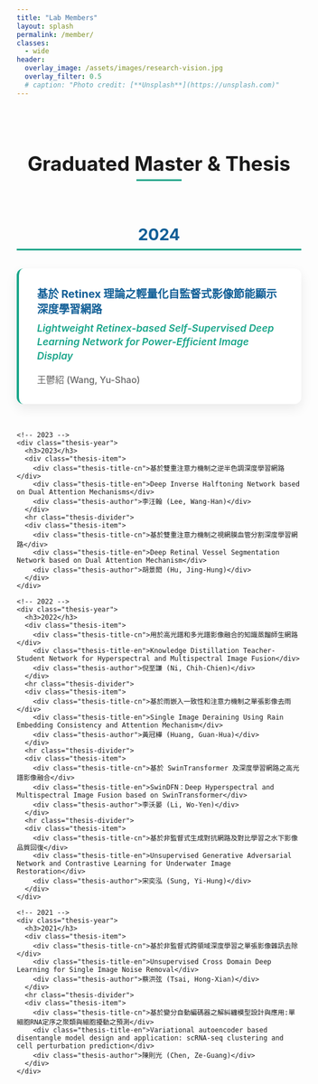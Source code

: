 ```yaml
---
title: "Lab Members"
layout: splash
permalink: /member/
classes:
  - wide
header:
  overlay_image: /assets/images/research-vision.jpg
  overlay_filter: 0.5
  # caption: "Photo credit: [**Unsplash**](https://unsplash.com)"
---
```


<style>
  .member-container {
    max-width: 1200px;
    margin: 0 auto;
    padding: 2rem 0;
  }
  
  .section-heading {
    text-align: center;
    margin-bottom: 3rem;
  }
  
  .section-heading h2 {
    position: relative;
    display: inline-block;
    padding-bottom: 10px;
    font-size: 2.2rem;
  }
  
  .section-heading h2:after {
    content: '';
    position: absolute;
    bottom: 0;
    left: 50%;
    transform: translateX(-50%);
    width: 80px;
    height: 3px;
    background-color: #17A589;
  }
  
  /* Professor section styles */
  .professor-container {
    display: flex;
    flex-wrap: wrap;
    justify-content: center;
    gap: 2rem;
    margin-bottom: 4rem;
  }
  
  .professor-card {
    display: flex;
    background: white;
    border-radius: 12px;
    overflow: hidden;
    box-shadow: 0 15px 30px rgba(0, 0, 0, 0.1);
    width: 100%;
    max-width: 1000px;
    transition: transform 0.3s ease, box-shadow 0.3s ease;
  }
  
  .professor-card:hover {
    transform: translateY(-5px);
    box-shadow: 0 20px 40px rgba(0, 0, 0, 0.15);
  }
  
  .professor-photo {
    width: 300px;
    height: 100%;
    position: relative;
    overflow: hidden;
  }
  
  .professor-photo img {
    width: 100%;
    height: 100%;
    object-fit: cover;
  }
  
  .professor-info {
    flex: 1;
    padding: 2rem;
  }
  
  .professor-name {
    font-size: 1.8rem;
    font-weight: 700;
    color: #105E96;
    margin: 0 0 0.5rem;
  }
  
  .professor-title {
    font-size: 1.1rem;
    color: #17A589;
    font-weight: 600;
    margin-bottom: 1.5rem;
  }
  
  .professor-bio {
    margin-bottom: 1.5rem;
    line-height: 1.6;
    color: #444;
  }
  
  .research-interests {
    margin-bottom: 1.5rem;
  }
  
  .research-interests h4 {
    font-size: 1.1rem;
    color: #105E96;
    margin-bottom: 0.5rem;
  }
  
  .interests-tags {
    display: flex;
    flex-wrap: wrap;
    gap: 0.5rem;
  }
  
  .interest-tag {
    display: inline-block;
    padding: 0.4rem 0.8rem;
    border-radius: 30px;
    background: rgba(23, 165, 137, 0.1);
    color: #17A589;
    font-size: 0.9rem;
    font-weight: 500;
  }
  
  .professor-contact {
    display: flex;
    flex-wrap: wrap;
    gap: 0.8rem;
  }
  
  .contact-link {
    display: inline-flex;
    align-items: center;
    padding: 0.5rem 1rem;
    border-radius: 30px;
    background: rgba(16, 94, 150, 0.1);
    color: #105E96;
    text-decoration: none;
    font-size: 0.9rem;
    font-weight: 500;
    transition: all 0.3s ease;
  }
  
  .contact-link:hover {
    background: #105E96;
    color: white;
    transform: translateY(-3px);
  }
  
  .contact-link i {
    margin-right: 0.5rem;
  }
  
  /* Students section styles */
  .students-container {
    display: grid;
    grid-template-columns: repeat(auto-fill, minmax(240px, 1fr));
    gap: 1.5rem;
    margin-bottom: 3rem;
  }
  
  .student-card {
    background: white;
    border-radius: 12px;
    overflow: hidden;
    box-shadow: 0 8px 20px rgba(0, 0, 0, 0.08);
    transition: all 0.3s ease;
    height: 100%;
    display: flex;
    flex-direction: column;
  }
  
  .student-card:hover {
    transform: translateY(-8px);
    box-shadow: 0 15px 30px rgba(0, 0, 0, 0.12);
  }
  
  .student-photo {
    height: 180px;
    overflow: hidden;
  }
  
  .student-photo img {
    width: 100%;
    height: 100%;
    object-fit: cover;
    transition: all 0.5s ease;
  }
  
  .student-card:hover .student-photo img {
    transform: scale(1.05);
  }
  
  .student-info {
    padding: 1.2rem;
    display: flex;
    flex-direction: column;
    flex-grow: 1;
  }
  
  .student-name {
    font-size: 1.3rem;
    font-weight: 700;
    color: #105E96;
    margin: 0 0 0.5rem;
  }
  
  .student-program {
    font-size: 0.95rem;
    color: #17A589;
    font-weight: 600;
    margin-bottom: 1rem;
  }
  
  
  .student-tags {
    display: flex;
    flex-wrap: wrap;
    gap: 0.4rem;
    margin-bottom: 1rem;
  }
  
  .student-tag {
    display: inline-block;
    padding: 0.3rem 0.6rem;
    border-radius: 20px;
    background: rgba(16, 94, 150, 0.08);
    color: #105E96;
    font-size: 0.8rem;
  }
  
  .student-links {
    display: flex;
    gap: 0.8rem;
  }
  
  .student-link {
    display: inline-flex;
    align-items: center;
    justify-content: center;
    width: 35px;
    height: 35px;
    border-radius: 50%;
    background: rgba(16, 94, 150, 0.1);
    color: #105E96;
    text-decoration: none;
    transition: all 0.3s ease;
  }
  
  .student-link:hover {
    background: #105E96;
    color: white;
    transform: translateY(-3px);
  }
  
  .alumni-list {
    max-width: 900px;
    margin: 0 auto;
  }
  
  .alumni-category {
    margin-bottom: 2rem;
  }
  
  .alumni-category h3 {
    color: #105E96;
    font-size: 1.5rem;
    border-bottom: 2px solid rgba(23, 165, 137, 0.3);
    padding-bottom: 0.5rem;
    margin-bottom: 1.5rem;
  }
  
  .alumni-item {
    padding: 1rem;
    border-bottom: 1px solid #eee;
    display: flex;
    align-items: center;
    justify-content: space-between;
  }
  
  .alumni-info {
    flex: 1;
  }
  
  .alumni-name {
    font-weight: 600;
    font-size: 1.1rem;
    color: #333;
  }
  
  .alumni-graduation {
    font-size: 0.9rem;
    color: #666;
  }
  
  .alumni-current {
    color: #17A589;
    font-weight: 500;
  }
  
  /* Missing image placeholder styles */
  .student-photo.no-image {
    background: linear-gradient(135deg, #105E96, #17A589);
    display: flex;
    align-items: center;
    justify-content: center;
    color: white;
    font-size: 3rem;
    font-weight: 700;
    text-shadow: 0 2px 4px rgba(0, 0, 0, 0.2);
  }
  
  .professor-photo.no-image {
    background: linear-gradient(135deg, #105E96, #17A589);
    display: flex;
    align-items: center;
    justify-content: center;
    color: white;
    font-size: 4rem;
    font-weight: 700;
    text-shadow: 0 2px 4px rgba(0, 0, 0, 0.2);
  }
  
  /* Undergraduate students - slightly smaller cards */
  .undergraduate-container {
    display: grid;
    grid-template-columns: repeat(auto-fill, minmax(220px, 1fr));
    gap: 1.2rem;
    margin-bottom: 3rem;
  }
  
  .undergraduate-card {
    background: white;
    border-radius: 10px;
    overflow: hidden;
    box-shadow: 0 6px 16px rgba(0, 0, 0, 0.06);
    transition: all 0.3s ease;
    height: 100%;
    display: flex;
    flex-direction: column;
  }
  
  .undergraduate-card:hover {
    transform: translateY(-6px);
    box-shadow: 0 12px 24px rgba(0, 0, 0, 0.1);
  }
  
  .undergraduate-photo {
    height: 140px;
    overflow: hidden;
  }
  
  .undergraduate-photo img {
    width: 100%;
    height: 100%;
    object-fit: cover;
    transition: all 0.5s ease;
  }
  
  .undergraduate-card:hover .undergraduate-photo img {
    transform: scale(1.05);
  }
  
  .undergraduate-photo.no-image {
    background: linear-gradient(135deg, #105E96, #17A589);
    display: flex;
    align-items: center;
    justify-content: center;
    color: white;
    font-size: 2.5rem;
    font-weight: 700;
    text-shadow: 0 2px 4px rgba(0, 0, 0, 0.2);
  }
  
  .undergraduate-info {
    padding: 1rem;
    display: flex;
    flex-direction: column;
    flex-grow: 1;
  }
  
  .undergraduate-name {
    font-size: 1.2rem;
    font-weight: 700;
    color: #105E96;
    margin: 0 0 0.4rem;
  }
  
  .undergraduate-program {
    font-size: 0.9rem;
    color: #17A589;
    font-weight: 600;
    margin-bottom: 0.8rem;
  }
  
  
  .undergraduate-tags {
    display: flex;
    flex-wrap: wrap;
    gap: 0.3rem;
    margin-bottom: 0.8rem;
  }
  
  .undergraduate-tag {
    display: inline-block;
    padding: 0.2rem 0.5rem;
    border-radius: 15px;
    background: rgba(16, 94, 150, 0.08);
    color: #105E96;
    font-size: 0.75rem;
  }
  
  .undergraduate-links {
    display: flex;
    gap: 0.6rem;
  }
  
  .undergraduate-link {
    display: inline-flex;
    align-items: center;
    justify-content: center;
    width: 30px;
    height: 30px;
    border-radius: 50%;
    background: rgba(16, 94, 150, 0.1);
    color: #105E96;
    text-decoration: none;
    transition: all 0.3s ease;
    font-size: 0.9rem;
  }
  
  .undergraduate-link:hover {
    background: #105E96;
    color: white;
    transform: translateY(-2px);
  }
  
  /* Intern students - smallest cards with lighter styling */
  .intern-container {
    display: grid;
    grid-template-columns: repeat(auto-fill, minmax(200px, 1fr));
    gap: 1rem;
    margin-bottom: 3rem;
  }
  
  .intern-card {
    background: white;
    border-radius: 8px;
    overflow: hidden;
    box-shadow: 0 4px 12px rgba(0, 0, 0, 0.05);
    transition: all 0.3s ease;
    height: 100%;
    display: flex;
    flex-direction: column;
    border: 1px solid rgba(23, 165, 137, 0.1);
  }
  
  .intern-card:hover {
    transform: translateY(-4px);
    box-shadow: 0 8px 20px rgba(0, 0, 0, 0.08);
    border-color: rgba(23, 165, 137, 0.3);
  }
  
  .intern-photo {
    height: 120px;
    overflow: hidden;
  }
  
  .intern-photo img {
    width: 100%;
    height: 100%;
    object-fit: cover;
    transition: all 0.4s ease;
  }
  
  .intern-card:hover .intern-photo img {
    transform: scale(1.03);
  }
  
  .intern-photo.no-image {
    background: linear-gradient(135deg, rgba(16, 94, 150, 0.8), rgba(23, 165, 137, 0.8));
    display: flex;
    align-items: center;
    justify-content: center;
    color: white;
    font-size: 2.2rem;
    font-weight: 600;
    text-shadow: 0 1px 3px rgba(0, 0, 0, 0.2);
  }
  
  .intern-info {
    padding: 0.8rem;
    display: flex;
    flex-direction: column;
    flex-grow: 1;
  }
  
  .intern-name {
    font-size: 1.1rem;
    font-weight: 700;
    color: #105E96;
    margin: 0 0 0.3rem;
  }
  
  .intern-program {
    font-size: 0.85rem;
    color: #17A589;
    font-weight: 600;
    margin-bottom: 0.7rem;
  }
  
  .intern-duration {
    font-size: 0.8rem;
    color: #888;
    margin-bottom: 0.7rem;
    font-style: italic;
  }
  
  
  .intern-tags {
    display: flex;
    flex-wrap: wrap;
    gap: 0.25rem;
    margin-bottom: 0.7rem;
  }
  
  .intern-tag {
    display: inline-block;
    padding: 0.15rem 0.4rem;
    border-radius: 12px;
    background: rgba(16, 94, 150, 0.06);
    color: #105E96;
    font-size: 0.7rem;
    border: 1px solid rgba(16, 94, 150, 0.1);
  }
  
  .intern-links {
    display: flex;
    gap: 0.5rem;
  }
  
  .intern-link {
    display: inline-flex;
    align-items: center;
    justify-content: center;
    width: 28px;
    height: 28px;
    border-radius: 50%;
    background: rgba(16, 94, 150, 0.08);
    color: #105E96;
    text-decoration: none;
    transition: all 0.3s ease;
    font-size: 0.8rem;
  }
  
  .intern-link:hover {
    background: #17A589;
    color: white;
    transform: translateY(-1px);
  }
  
  /* Thesis entries styling */
  .thesis-list {
    max-width: 1000px;
    margin: 0 auto;
  }
  
  .thesis-year {
    margin-bottom: 3rem;
  }
  
  .thesis-year h3 {
    color: #105E96;
    font-size: 1.8rem;
    border-bottom: 3px solid #17A589;
    padding-bottom: 0.5rem;
    margin-bottom: 2rem;
    text-align: center;
  }
  
  .thesis-item {
    background: white;
    border-radius: 12px;
    padding: 2rem;
    margin-bottom: 2rem;
    box-shadow: 0 8px 20px rgba(0, 0, 0, 0.08);
    transition: all 0.3s ease;
    border-left: 4px solid #17A589;
  }
  
  .thesis-item:hover {
    transform: translateY(-3px);
    box-shadow: 0 12px 30px rgba(0, 0, 0, 0.12);
  }
  
  .thesis-title-cn {
    font-size: 1.2rem;
    font-weight: 700;
    color: #105E96;
    margin-bottom: 0.5rem;
    line-height: 1.4;
  }
  
  .thesis-title-en {
    font-size: 1.1rem;
    font-weight: 600;
    color: #17A589;
    margin-bottom: 1rem;
    line-height: 1.4;
    font-style: italic;
  }
  
  .thesis-author {
    font-size: 1rem;
    color: #666;
    font-weight: 500;
  }
  
  .thesis-divider {
    border: none;
    height: 1px;
    background: linear-gradient(to right, transparent, #17A589, transparent);
    margin: 2rem 0;
  }
  
  @media (max-width: 768px) {
    .professor-card {
      flex-direction: column;
    }
    
    .professor-photo {
      width: 100%;
      height: 300px;
    }
    
    .undergraduate-container {
      grid-template-columns: repeat(auto-fill, minmax(240px, 1fr));
      gap: 1rem;
    }
    
    .intern-container {
      grid-template-columns: repeat(auto-fill, minmax(220px, 1fr));
      gap: 1rem;
    }
    
    .thesis-item {
      padding: 1.5rem;
    }
    
    .thesis-title-cn {
      font-size: 1.1rem;
    }
    
    .thesis-title-en {
      font-size: 1rem;
    }
  }
</style>

<div class="member-container">
  <!-- Current Students Section
  <div class="section-heading">
    <h2>Current Students</h2>
  </div> -->
  
  <!-- Master's Students -->
  <!-- <div class="section-heading">
    <h3 style="font-size: 1.6rem; margin-bottom: 2rem;">Master's Students</h3>
  </div> -->
  
  <!-- <div class="students-container">
    <div class="student-card">
      <div class="student-photo">
        <img src="/assets/images/student3.jpg" alt="Thomas Wu">
      </div>
      <div class="student-info">
        <h3 class="student-name">Thomas Wu</h3>
        <p class="student-program">Master's Student (2nd Year)</p>
        <div class="student-tags">
          <span class="student-tag">3D Vision</span>
          <span class="student-tag">Scene Understanding</span>
          <span class="student-tag">Reconstruction</span>
        </div>
        <div class="student-links">
          <a href="mailto:thomas.wu@ntnu.edu.tw" class="student-link" title="Email">
            <i class="fas fa-envelope"></i>
          </a>
          <a href="#" target="_blank" class="student-link" title="GitHub">
            <i class="fab fa-github"></i>
          </a>
          <a href="#" target="_blank" class="student-link" title="LinkedIn">
            <i class="fab fa-linkedin-in"></i>
          </a>
        </div>
      </div>
    </div>
    
    <div class="student-card">
      <div class="student-photo no-image">
        LH
      </div>
      <div class="student-info">
        <h3 class="student-name">Lisa Huang</h3>
        <p class="student-program">Master's Student (1st Year)</p>
        <div class="student-tags">
          <span class="student-tag">Attention Mechanisms</span>
          <span class="student-tag">Efficient Computing</span>
          <span class="student-tag">Visual Recognition</span>
        </div>
        <div class="student-links">
          <a href="mailto:lisa.huang@ntnu.edu.tw" class="student-link" title="Email">
            <i class="fas fa-envelope"></i>
          </a>
          <a href="#" target="_blank" class="student-link" title="GitHub">
            <i class="fab fa-github"></i>
          </a>
          <a href="#" target="_blank" class="student-link" title="LinkedIn">
            <i class="fab fa-linkedin-in"></i>
          </a>
        </div>
      </div>
    </div>
  </div>
   -->
  <!-- Undergraduate Students -->
  <!-- <div class="section-heading">
    <h3 style="font-size: 1.6rem; margin-bottom: 2rem;">Undergraduate Students</h3>
  </div>
  
  <div class="undergraduate-container">
    <div class="undergraduate-card">
      <div class="undergraduate-photo">
        <img src="/assets/images/student-undergrad1.jpg" alt="Alex Chen">
      </div>
      <div class="undergraduate-info">
        <h3 class="undergraduate-name">Alex Chen</h3>
        <p class="undergraduate-program">Computer Science (4th Year)</p>
        <div class="undergraduate-tags">
          <span class="undergraduate-tag">Image Classification</span>
          <span class="undergraduate-tag">Conservation</span>
          <span class="undergraduate-tag">Wildlife</span>
        </div>
        <div class="undergraduate-links">
          <a href="mailto:alex.chen@ntnu.edu.tw" class="undergraduate-link" title="Email">
            <i class="fas fa-envelope"></i>
          </a>
          <a href="#" target="_blank" class="undergraduate-link" title="GitHub">
            <i class="fab fa-github"></i>
          </a>
        </div>
      </div>
    </div>
    
    <div class="undergraduate-card">
      <div class="undergraduate-photo no-image">
        MK
      </div>
      <div class="undergraduate-info">
        <h3 class="undergraduate-name">Maria Kim</h3>
        <p class="undergraduate-program">Electrical Engineering (3rd Year)</p>
        <div class="undergraduate-tags">
          <span class="undergraduate-tag">Model Compression</span>
          <span class="undergraduate-tag">Mobile AI</span>
          <span class="undergraduate-tag">IoT</span>
        </div>
        <div class="undergraduate-links">
          <a href="mailto:maria.kim@ntnu.edu.tw" class="undergraduate-link" title="Email">
            <i class="fas fa-envelope"></i>
          </a>
          <a href="#" target="_blank" class="undergraduate-link" title="GitHub">
            <i class="fab fa-github"></i>
          </a>
        </div>
      </div>
    </div>
    
    <div class="undergraduate-card">
      <div class="undergraduate-photo no-image">
        DL
      </div>
      <div class="undergraduate-info">
        <h3 class="undergraduate-name">David Lee</h3>
        <p class="undergraduate-program">Information Engineering (2nd Year)</p>
        <div class="undergraduate-tags">
          <span class="undergraduate-tag">Medical AI</span>
          <span class="undergraduate-tag">Healthcare</span>
          <span class="undergraduate-tag">X-ray Analysis</span>
        </div>
        <div class="undergraduate-links">
          <a href="mailto:david.lee@ntnu.edu.tw" class="undergraduate-link" title="Email">
            <i class="fas fa-envelope"></i>
          </a>
          <a href="#" target="_blank" class="undergraduate-link" title="GitHub">
            <i class="fab fa-github"></i>
          </a>
        </div>
      </div>
    </div>
  </div>
   -->
  <!-- Undergraduate Intern Students -->
  <!-- <div class="section-heading">
    <h3 style="font-size: 1.6rem; margin-bottom: 2rem;">Undergraduate Intern Students</h3>
  </div>
  
  <div class="intern-container">
    <div class="intern-card">
      <div class="intern-photo no-image">
        JS
      </div>
      <div class="intern-info">
        <h3 class="intern-name">Jenny Smith</h3>
        <p class="intern-program">Computer Science (3rd Year)</p>
        <p class="intern-duration">Summer 2024 Intern</p>
        <div class="intern-tags">
          <span class="intern-tag">Data Augmentation</span>
          <span class="intern-tag">Small Datasets</span>
          <span class="intern-tag">Deep Learning</span>
        </div>
        <div class="intern-links">
          <a href="mailto:jenny.smith@ntnu.edu.tw" class="intern-link" title="Email">
            <i class="fas fa-envelope"></i>
          </a>
          <a href="#" target="_blank" class="intern-link" title="GitHub">
            <i class="fab fa-github"></i>
          </a>
        </div>
      </div>
    </div>
    
    <div class="intern-card">
      <div class="intern-photo">
        <img src="/assets/images/intern-student1.jpg" alt="Kevin Wang">
      </div>
      <div class="intern-info">
        <h3 class="intern-name">Kevin Wang</h3>
        <p class="intern-program">Information Engineering (2nd Year)</p>
        <p class="intern-duration">Fall 2024 Intern</p>
        <div class="intern-tags">
          <span class="intern-tag">ML Testing</span>
          <span class="intern-tag">Automation</span>
          <span class="intern-tag">Quality Assurance</span>
        </div>
        <div class="intern-links">
          <a href="mailto:kevin.wang@ntnu.edu.tw" class="intern-link" title="Email">
            <i class="fas fa-envelope"></i>
          </a>
          <a href="#" target="_blank" class="intern-link" title="GitHub">
            <i class="fab fa-github"></i>
          </a>
        </div>
      </div>
    </div>
    
    <div class="intern-card">
      <div class="intern-photo no-image">
        AL
      </div>
      <div class="intern-info">
        <h3 class="intern-name">Amy Liu</h3>
        <p class="intern-program">Electrical Engineering (1st Year)</p>
        <p class="intern-duration">Spring 2024 Intern</p>
        <div class="intern-tags">
          <span class="intern-tag">Computer Vision</span>
          <span class="intern-tag">Image Processing</span>
          <span class="intern-tag">Feature Extraction</span>
        </div>
        <div class="intern-links">
          <a href="mailto:amy.liu@ntnu.edu.tw" class="intern-link" title="Email">
            <i class="fas fa-envelope"></i>
          </a>
          <a href="#" target="_blank" class="intern-link" title="GitHub">
            <i class="fab fa-github"></i>
          </a>
        </div>
      </div>
    </div>
    
    <div class="intern-card">
      <div class="intern-photo no-image">
        RT
      </div>
      <div class="intern-info">
        <h3 class="intern-name">Ryan Thompson</h3>
        <p class="intern-program">Mathematics (4th Year)</p>
        <p class="intern-duration">Summer 2024 Intern</p>
        <div class="intern-tags">
          <span class="intern-tag">Optimization</span>
          <span class="intern-tag">Neural Networks</span>
          <span class="intern-tag">Mathematics</span>
        </div>
        <div class="intern-links">
          <a href="mailto:ryan.thompson@ntnu.edu.tw" class="intern-link" title="Email">
            <i class="fas fa-envelope"></i>
          </a>
          <a href="#" target="_blank" class="intern-link" title="GitHub">
            <i class="fab fa-github"></i>
          </a>
        </div>
      </div>
    </div>
  </div>
   -->
  <!-- Thesis Archives Section -->
  <div class="section-heading">
    <h2>Graduated Master & Thesis</h2>
  </div>
  
  <div class="thesis-list">
    <!-- 2024 -->
    <div class="thesis-year">
      <h3>2024</h3>
      <div class="thesis-item">
        <div class="thesis-title-cn">基於 Retinex 理論之輕量化自監督式影像節能顯示深度學習網路</div>
        <div class="thesis-title-en">Lightweight Retinex-based Self-Supervised Deep Learning Network for Power-Efficient Image Display</div>
        <div class="thesis-author">王鬱紹 (Wang, Yu-Shao)</div>
      </div>
    </div>
    
    <!-- 2023 -->
    <div class="thesis-year">
      <h3>2023</h3>
      <div class="thesis-item">
        <div class="thesis-title-cn">基於雙重注意力機制之逆半色調深度學習網路</div>
        <div class="thesis-title-en">Deep Inverse Halftoning Network based on Dual Attention Mechanisms</div>
        <div class="thesis-author">李汪翰 (Lee, Wang-Han)</div>
      </div>
      <hr class="thesis-divider">
      <div class="thesis-item">
        <div class="thesis-title-cn">基於雙重注意力機制之視網膜血管分割深度學習網路</div>
        <div class="thesis-title-en">Deep Retinal Vessel Segmentation Network based on Dual Attention Mechanism</div>
        <div class="thesis-author">胡景閎 (Hu, Jing-Hung)</div>
      </div>
    </div>
    
    <!-- 2022 -->
    <div class="thesis-year">
      <h3>2022</h3>
      <div class="thesis-item">
        <div class="thesis-title-cn">用於高光譜和多光譜影像融合的知識蒸餾師生網路</div>
        <div class="thesis-title-en">Knowledge Distillation Teacher-Student Network for Hyperspectral and Multispectral Image Fusion</div>
        <div class="thesis-author">倪至謙 (Ni, Chih-Chien)</div>
      </div>
      <hr class="thesis-divider">
      <div class="thesis-item">
        <div class="thesis-title-cn">基於雨嵌入一致性和注意力機制之單張影像去雨</div>
        <div class="thesis-title-en">Single Image Deraining Using Rain Embedding Consistency and Attention Mechanism</div>
        <div class="thesis-author">黃冠樺 (Huang, Guan-Hua)</div>
      </div>
      <hr class="thesis-divider">
      <div class="thesis-item">
        <div class="thesis-title-cn">基於 SwinTransformer 及深度學習網路之高光譜影像融合</div>
        <div class="thesis-title-en">SwinDFN：Deep Hyperspectral and Multispectral Image Fusion based on SwinTransformer</div>
        <div class="thesis-author">李沃晏 (Li, Wo-Yen)</div>
      </div>
      <hr class="thesis-divider">
      <div class="thesis-item">
        <div class="thesis-title-cn">基於非監督式生成對抗網路及對比學習之水下影像品質回復</div>
        <div class="thesis-title-en">Unsupervised Generative Adversarial Network and Contrastive Learning for Underwater Image Restoration</div>
        <div class="thesis-author">宋奕泓 (Sung, Yi-Hung)</div>
      </div>
    </div>
    
    <!-- 2021 -->
    <div class="thesis-year">
      <h3>2021</h3>
      <div class="thesis-item">
        <div class="thesis-title-cn">基於非監督式跨領域深度學習之單張影像雜訊去除</div>
        <div class="thesis-title-en">Unsupervised Cross Domain Deep Learning for Single Image Noise Removal</div>
        <div class="thesis-author">蔡洪弦 (Tsai, Hong-Xian)</div>
      </div>
      <hr class="thesis-divider">
      <div class="thesis-item">
        <div class="thesis-title-cn">基於變分自動編碼器之解糾纏模型設計與應用:單細胞RNA定序之聚類與細胞擾動之預測</div>
        <div class="thesis-title-en">Variational autoencoder based disentangle model design and application: scRNA-seq clustering and cell perturbation prediction</div>
        <div class="thesis-author">陳則光 (Chen, Ze-Guang)</div>
      </div>
    </div>
  </div>
</div>
